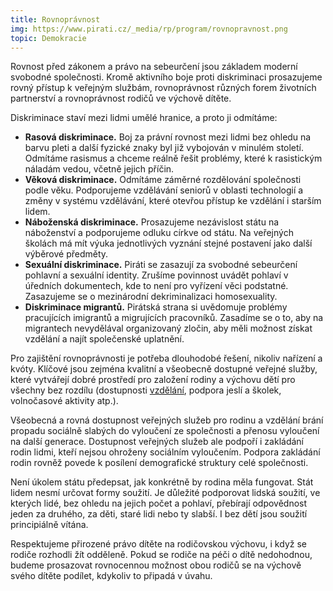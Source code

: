 ```yaml
---
title: Rovnoprávnost
img: https://www.pirati.cz/_media/rp/program/rovnopravnost.png
topic: Demokracie
---
```


Rovnost před zákonem a právo na sebeurčení jsou základem moderní svobodné společnosti. Kromě aktivního boje proti diskriminaci prosazujeme rovný přístup k veřejným službám, rovnoprávnost různých forem životních partnerství a rovnoprávnost rodičů ve výchově dítěte.

Diskriminace staví mezi lidmi umělé hranice, a proto ji odmítáme:

* **Rasová diskriminace.** Boj za právní rovnost mezi lidmi bez ohledu na barvu pleti a další fyzické znaky byl již vybojován v minulém století. Odmítáme rasismus a chceme reálně řešit problémy, které k rasistickým náladám vedou, včetně jejich příčin.
* **Věková diskriminace.** Odmítáme záměrné rozdělování společnosti podle věku. Podporujeme vzdělávání seniorů v oblasti technologií a změny v systému vzdělávání, které otevřou přístup ke vzdělání i starším lidem.
* **Náboženská diskriminace.** Prosazujeme nezávislost státu na náboženství a podporujeme odluku církve od státu. Na veřejných školách má mít výuka jednotlivých vyznání stejné postavení jako další výběrové předměty.
* **Sexuální diskriminace.** Piráti se zasazují za svobodné sebeurčení pohlavní a sexuální identity. Zrušíme povinnost uvádět pohlaví v úředních dokumentech, kde to není pro vyřízení věci podstatné. Zasazujeme se o mezinárodní dekriminalizaci homosexuality.
* **Diskriminace migrantů.** Pirátská strana si uvědomuje problémy pracujících imigrantů a migrujících pracovníků. Zasadíme se o to, aby na migrantech nevydělával organizovaný zločin, aby měli možnost získat vzdělání a najít společenské uplatnění.

Pro zajištění rovnoprávnosti je potřeba dlouhodobé řešení, nikoliv nařízení a kvóty. Klíčové jsou zejména kvalitní a všeobecně dostupné veřejné služby, které vytvářejí dobré prostředí pro založení rodiny a výchovu dětí pro všechny bez rozdílu (dostupnosti [vzdělání][vzdelani], podpora jeslí a školek, volnočasové aktivity atp.).

Všeobecná a rovná dostupnost veřejných služeb pro rodinu a vzdělání brání propadu sociálně slabých do vyloučení ze společnosti a přenosu vyloučení na další generace. Dostupnost veřejných služeb ale podpoří i zakládání rodin lidmi, kteří nejsou ohroženy sociálním vyloučením. Podpora zakládání rodin rovněž povede k posílení demografické struktury celé společnosti.

Není úkolem státu předepsat, jak konkrétně by rodina měla fungovat. Stát lidem nesmí určovat formy soužití. Je důležité podporovat lidská soužití, ve kterých lidé, bez ohledu na jejich počet a pohlaví, přebírají odpovědnost jeden za druhého, za děti, staré lidi nebo ty slabší. I bez dětí jsou soužití principiálně vítána.

Respektujeme přirozené právo dítěte na rodičovskou výchovu, i když se rodiče rozhodli žít odděleně. Pokud se rodiče na péči o dítě nedohodnou, budeme prosazovat rovnocennou možnost obou rodičů se na výchově svého dítěte podílet, kdykoliv to připadá v úvahu.

[vzdelani]:(https://www.pirati.cz/program/rovnopravnost)
